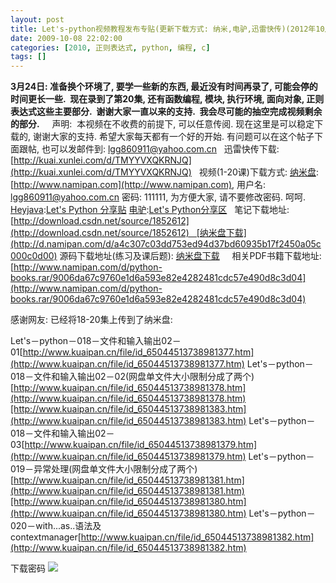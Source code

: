 ```yaml
---
layout: post
title: Let's-python视频教程发布专贴(更新下载方式: 纳米,电驴,迅雷快传)(2012年10月07日更新纳米部分资源)
date: 2009-10-08 22:02:00
categories: [2010, 正则表达式, python, 编程, c]
tags: []
---
```

**3月24日: 准备换个环境了, 要学一些新的东西, 最近没有时间再录了, 可能会停的时间更长一些.  现在录到了第20集, 还有函数编程,
 模块, 执行环境, 面向对象, 正则表达式这些主要部分.  谢谢大家一直以来的支持.  我会尽可能的抽空完成视频剩余的部分.**
 
 
声明:  本视频在不收费的前提下, 可以任意传阅.
[](http://lgg201.download.csdn.net/)
现在这里是可以稳定下载的, 谢谢大家的支持. 希望大家每天都有一个好的开始.
有问题可以在这个帖子下面跟帖, 也可以发邮件到: [lgg860911@yahoo.com.cn](mailto:lgg860911@yahoo.com.cn)
 
迅雷快传下载:
[http://kuai.xunlei.com/d/TMYYVXQKRNJQ](http://kuai.xunlei.com/d/TMYYVXQKRNJQ)
 
视频(1-20课)下载方式:
[纳米盘](http://www.namipan.com):[http://www.namipan.com](http://www.namipan.com), 用户名: lgg860911@yahoo.com.cn 密码: 111111, 为方便大家, 请不要修改密码. 呵呵.
[Heyjava](http://www.heyjava.com/read.php?tid=1509):[Let's Python 分享贴](http://www.heyjava.com/read.php?tid=1509)
[电驴](http://www.verycd.com/topics/2779874/):[Let's Python分享区](http://www.verycd.com/topics/2779874/)
 
笔记下载地址:[http://download.csdn.net/source/1852612](http://download.csdn.net/source/1852612)   [纳米盘下载](http://d.namipan.com/d/a4c307c03dd753ed94d37bd60935b17f2450a05c000c0d00)
源码下载地址(练习及课后题): [纳米盘下载](http://d.namipan.com/d/a4c307c08a0a96ad688a40ab82f8d824f778534eee680400)   
 
相关PDF书籍下载地址:[http://www.namipan.com/d/python-books.rar/9006da67c9760e1d6a593e82e4282481cdc57e490d8c3d04](http://www.namipan.com/d/python-books.rar/9006da67c9760e1d6a593e82e4282481cdc57e490d8c3d04)


感谢网友: 已经将18-20集上传到了纳米盘:

Let's－python－018－文件和输入输出02－01[http://www.kuaipan.cn/file/id_65044513738981377.htm](http://www.kuaipan.cn/file/id_65044513738981377.htm)
Let's－python－018－文件和输入输出02－02(网盘单文件大小限制分成了两个)[http://www.kuaipan.cn/file/id_65044513738981378.htm](http://www.kuaipan.cn/file/id_65044513738981378.htm)[http://www.kuaipan.cn/file/id_65044513738981383.htm](http://www.kuaipan.cn/file/id_65044513738981383.htm)
Let's－python－018－文件和输入输出02－03[http://www.kuaipan.cn/file/id_65044513738981379.htm](http://www.kuaipan.cn/file/id_65044513738981379.htm)
Let's－python－019－异常处理(网盘单文件大小限制分成了两个)[http://www.kuaipan.cn/file/id_65044513738981381.htm](http://www.kuaipan.cn/file/id_65044513738981381.htm)[http://www.kuaipan.cn/file/id_65044513738981380.htm](http://www.kuaipan.cn/file/id_65044513738981380.htm)
Let's－python－020－with...as..语法及contextmanager[http://www.kuaipan.cn/file/id_65044513738981382.htm](http://www.kuaipan.cn/file/id_65044513738981382.htm)


下载密码
![](http://my.csdn.net/uploads/201208/23/1345731351_9792.jpg)
 
